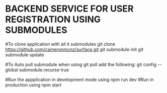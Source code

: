 # BACKEND SERVICE FOR USER REGISTRATION USING SUBMODULES

#To clone application with all it submodules
git clone https://github.com/cameronmcnz/surface.git
git submodule init
git submodule update

#To Auto pull submodule when using git pull add the following:
git config --global submodule.recurse true

#Run the appplication in development mode using npm run dev
#Run in production using npm start
